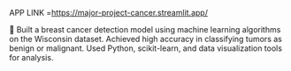 APP LINK =https://major-project-cancer.streamlit.app/

🧠 Built a breast cancer detection model using machine learning algorithms on the Wisconsin dataset. Achieved high accuracy in classifying tumors as benign or malignant. Used Python, scikit-learn, and data visualization tools for analysis.
